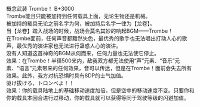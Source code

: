 <title>Trombe！</title>
<meta name="GENERATOR" content="WinCHM">
<meta http-equiv="Content-Type" content="text/html; charset=gb2312">
<br>概念武装 Trombe！  B+3000
<br>Trombe能且只能被加持到任何载具上面，无论生物还是机械。
<br>被加持的载具无论之前名字为何，被加持后名字一律为【龙卷】。
<br>当【龙卷】踏入战场的时候，战场会莫名其妙的响起BGM——Trombe！
<br>在Trombe面前，任何声音都黯然失色，最优秀的歌手也无法唱出打动人心的歌声，最优秀的演讲家也无法进行蛊惑人心的演讲。
<br>没有人知道这首神奇的BGM从何而来，任何力量也无法使它停止。
<br>效果：在Trombe！半径500米内，敌我双方都无法使用“声”元素、“音乐”元素、“语言”元素带来的任何效果，音可以传达，但是在Trombe！面前会失去所有效果。此外，我方对抗恐惧时具有8DP的士气加值。
<br>驱け拔けろ，トロンベよ！！
<br>效果：你的载具陆地上的基础移动速度加倍，但是空中的移动速度不变。只要你和你的载具本回合进行过移动，你的载具就可以获得等同于驾驶等级的闪避加值。